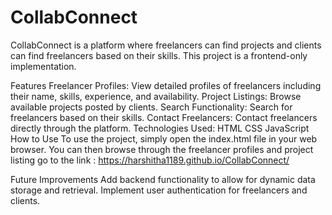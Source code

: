 # CollabConnect
CollabConnect is a platform where freelancers can find projects and clients can find freelancers based on their skills. This project is a frontend-only implementation.

Features
Freelancer Profiles: View detailed profiles of freelancers including their name, skills, experience, and availability.
Project Listings: Browse available projects posted by clients.
Search Functionality: Search for freelancers based on their skills.
Contact Freelancers: Contact freelancers directly through the platform.
Technologies Used:
HTML
CSS
JavaScript
How to Use
To use the project, simply open the index.html file in your web browser. You can then browse through the freelancer profiles and project listing
go to the link : https://harshitha1189.github.io/CollabConnect/


Future Improvements
Add backend functionality to allow for dynamic data storage and retrieval.
Implement user authentication for freelancers and clients.
